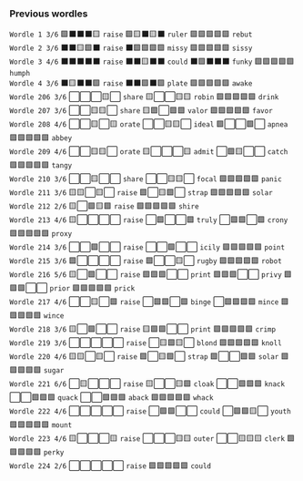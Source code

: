 ### Previous wordles

`Wordle 1 3/6`
🟩⬛⬛⬛🟨 `raise`
🟩🟨⬛🟨⬛ `ruler`
🟩🟩🟩🟩🟩 `rebut`
<br>
`Wordle 2 3/6`
⬛⬛🟨🟩⬛ `raise`
⬛🟩🟩🟩🟩 `missy`
🟩🟩🟩🟩🟩 `sissy`
<br>
`Wordle 3 4/6`
⬛⬛⬛⬛⬛ `raise`
⬛⬛🟨⬛⬛ `could`
⬛🟩⬛⬛⬛ `funky`
🟩🟩🟩🟩🟩 `humph`
<br>
`Wordle 4 3/6`
⬛🟨⬛⬛🟩 `raise`
⬛⬛🟩⬛🟩 `plate`
🟩🟩🟩🟩🟩 `awake`
<br>
`Wordle 206 3/6`
⬜⬜⬜🟨⬜ `share`
🟨⬜⬜🟨🟨 `robin`
🟩🟩🟩🟩🟩 `drink`
<br>
`Wordle 207 3/6`
⬜⬜🟨🟨⬜ `share`
🟨🟩⬜🟩🟩 `valor`
🟩🟩🟩🟩🟩 `favor`
<br>
`Wordle 208 4/6`
⬜⬜🟨⬜🟨 `orate`
⬜⬜🟨🟨⬜ `ideal`
🟩⬜⬜🟩⬜ `apnea`
🟩🟩🟩🟩🟩 `abbey`
<br>
`Wordle 209 4/6`
⬜⬜🟨🟨⬜ `orate`
🟨⬜⬜⬜🟨 `admit`
⬜🟩🟨⬜⬜ `catch`
🟩🟩🟩🟩🟩 `tangy`
<br>
`Wordle 210 3/6`
⬜⬜🟨⬜⬜ `share`
⬜⬜🟨🟨⬜ `focal`
🟩🟩🟩🟩🟩 `panic`
<br>
`Wordle 211 3/6`
🟨🟨⬜🟨⬜ `raise`
🟩⬜🟨🟩⬜ `strap`
🟩🟩🟩🟩🟩 `solar`
<br>
`Wordle 212 2/6`
🟨⬜🟩🟨🟩 `raise`
🟩🟩🟩🟩🟩 `shire`
<br>
`Wordle 213 4/6`
🟨⬜⬜⬜⬜ `raise`
⬜🟩⬜⬜🟩 `truly`
⬜🟩🟩⬜🟩 `crony`
🟩🟩🟩🟩🟩 `proxy`
<br>
`Wordle 214 3/6`
⬜⬜🟩⬜⬜ `raise`
⬜⬜🟩⬜⬜ `icily`
🟩🟩🟩🟩🟩 `point`
<br>
`Wordle 215 3/6`
🟩⬜⬜⬜⬜ `raise`
🟩⬜⬜🟨⬜ `rugby`
🟩🟩🟩🟩🟩 `robot`
<br>
`Wordle 216 5/6`
🟨⬜🟩⬜⬜ `raise`
🟩🟩🟩⬜⬜ `print`
🟩🟩🟩⬜⬜ `privy`
🟩🟩🟩⬜⬜ `prior`
🟩🟩🟩🟩🟩 `prick`
<br>
`Wordle 217 4/6`
⬜⬜🟨⬜🟩 `raise`
⬜🟩🟩⬜🟩 `binge`
⬜🟩🟩🟩🟩 `mince`
🟩🟩🟩🟩🟩 `wince`
<br>
`Wordle 218 3/6`
🟨⬜🟩⬜⬜ `raise`
🟨🟩🟩⬜⬜ `print`
🟩🟩🟩🟩🟩 `crimp`
<br>
`Wordle 219 3/6`
⬜⬜⬜⬜⬜ `raise`
⬜🟨🟩🟨⬜ `blond`
🟩🟩🟩🟩🟩 `knoll`
<br>
`Wordle 220 4/6`
🟨🟨⬜🟨⬜ `raise`
🟩⬜🟨🟩⬜ `strap`
🟩⬜⬜🟩🟩 `solar`
🟩🟩🟩🟩🟩 `sugar`
<br>
`Wordle 221 6/6`
⬜🟨⬜⬜⬜ `raise`
🟨⬜⬜🟨🟩 `cloak`
⬜⬜🟩🟩🟩 `knack`
⬜⬜🟩🟩🟩 `quack`
⬜⬜🟩🟩🟩 `aback`
🟩🟩🟩🟩🟩 `whack`
<br>
`Wordle 222 4/6`
⬜⬜⬜⬜⬜ `raise`
⬜🟩🟩⬜⬜ `could`
⬜🟩🟩🟨⬜ `youth`
🟩🟩🟩🟩🟩 `mount`
<br>
`Wordle 223 4/6`
🟨⬜⬜⬜🟨 `raise`
⬜⬜⬜🟨🟨 `outer`
⬜⬜🟨🟨🟨 `clerk`
🟩🟩🟩🟩🟩 `perky`
<br>
`Wordle 224 2/6`
⬜⬜⬜⬜⬜ `raise`
🟩🟩🟩🟩🟩 `could`
<br>
<br>
<br>
<br>
<br>
<br>
<br>
<br>
<br>
<br>
<br>
<br>
<br>
<br>
<br>
<br>
<br>
<br>
<br>
<br>
<br>
<br>
<br>
<br>
<br>
<br>
<br>
<br>
<br>
<br>
<br>
<br>
<br>
<br>
<br>
<br>
<br>
<br>
<br>